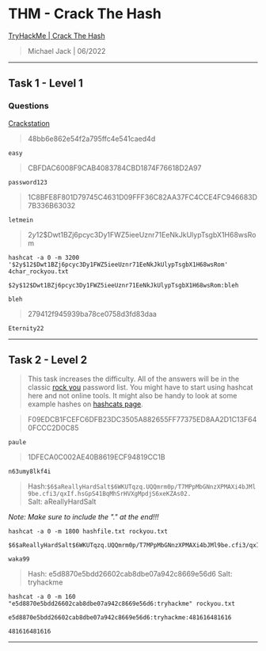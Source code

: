 # THM - Crack The Hash

[TryHackMe | Crack The Hash](https://tryhackme.com/room/crackthehash)

> Michael Jack | 06/2022

---

## Task 1 - Level 1

### Questions

[Crackstation](https://crackstation.net/)

> 48bb6e862e54f2a795ffc4e541caed4d

```
easy
```

> CBFDAC6008F9CAB4083784CBD1874F76618D2A97

```
password123
```

> 1C8BFE8F801D79745C4631D09FFF36C82AA37FC4CCE4FC946683D7B336B63032

```
letmein
```

> $2y$12$Dwt1BZj6pcyc3Dy1FWZ5ieeUznr71EeNkJkUlypTsgbX1H68wsRom

```shell
hashcat -a 0 -m 3200 '$2y$12$Dwt1BZj6pcyc3Dy1FWZ5ieeUznr71EeNkJkUlypTsgbX1H68wsRom' 4char_rockyou.txt

$2y$12$Dwt1BZj6pcyc3Dy1FWZ5ieeUznr71EeNkJkUlypTsgbX1H68wsRom:bleh
```

```
bleh
```

> 279412f945939ba78ce0758d3fd83daa

```
Eternity22
```

---

## Task 2 - Level 2

> This task increases the difficulty. All of the answers will be in the classic [rock you](https://github.com/brannondorsey/naive-hashcat/releases/download/data/rockyou.txt) password list.
> You might have to start using hashcat here and not online tools. It might also be handy to look at some example hashes on [hashcats page](https://hashcat.net/wiki/doku.php?id=example_hashes).

> F09EDCB1FCEFC6DFB23DC3505A882655FF77375ED8AA2D1C13F640FCCC2D0C85

```
paule
```

> 1DFECA0C002AE40B8619ECF94819CC1B

```
n63umy8lkf4i
```

> Hash:`$6$aReallyHardSalt$6WKUTqzq.UQQmrm0p/T7MPpMbGNnzXPMAXi4bJMl9be.cfi3/qxIf.hsGpS41BqMhSrHVXgMpdjS6xeKZAs02.`
> Salt: aReallyHardSalt

*Note: Make sure to include the "." at the end!!!*

```shell
hashcat -a 0 -m 1800 hashfile.txt rockyou.txt
```

```
$6$aReallyHardSalt$6WKUTqzq.UQQmrm0p/T7MPpMbGNnzXPMAXi4bJMl9be.cfi3/qxIf.hsGpS41BqMhSrHVXgMpdjS6xeKZAs02.:waka99
```

```
waka99
```

> Hash: e5d8870e5bdd26602cab8dbe07a942c8669e56d6
> Salt: tryhackme

```shell
hashcat -a 0 -m 160 "e5d8870e5bdd26602cab8dbe07a942c8669e56d6:tryhackme" rockyou.txt
```

```
e5d8870e5bdd26602cab8dbe07a942c8669e56d6:tryhackme:481616481616
```

```
481616481616
```

---

